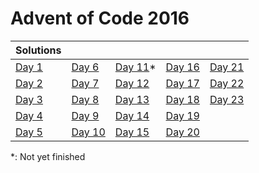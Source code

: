 # Advent of Code 2016

| Solutions | | | | |
| :--- | :--- | :--- | :--- | :--- |
| [Day 1](day1) | [Day 6](day6) | [Day 11](day11)* | [Day 16](day16) | [Day 21](day21) |
| [Day 2](day2) | [Day 7](day7) | [Day 12](day12) | [Day 17](day17) | [Day 22](day22) |
| [Day 3](day3) | [Day 8](day8) | [Day 13](day13) | [Day 18](day18) | [Day 23](day23) |
| [Day 4](day4) | [Day 9](day9) | [Day 14](day14) | [Day 19](day19) | |
| [Day 5](day5) | [Day 10](day10) | [Day 15](day15) | [Day 20](day20) | |

*: Not yet finished
